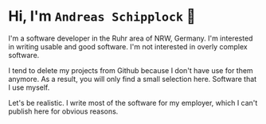 # Hi, I'm `Andreas Schipplock` 👋

I'm a software developer in the Ruhr area of NRW, Germany. I'm interested in writing usable and good software. I'm not interested in overly complex software.

I tend to delete my projects from Github because I don't have use for them anymore. As a result, you will only find a small selection here. Software that I use myself.

Let's be realistic. I write most of the software for my employer, which I can't publish here for obvious reasons.

